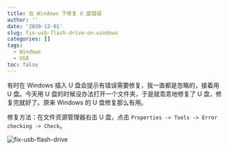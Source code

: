 ```yaml
---
title: 在 Windows 下修复 U 盘错误
author: ''
date: '2020-12-01'
slug: fix-usb-flash-drive-on-windows
categories: []
tags:
  - Windows
  - USB
toc: false
---
```


有时在 Windows 插入 U 盘会提示有错误需要修复，我一直都是忽略的，接着用 U 盘。今天用 U 盘的时候没办法打开一个文件夹，于是就乖乖地修复了 U 盘，修复完就好了。原来 Windows 的 U 盘修复那么有用。

修复方法：在文件资源管理器右击 U 盘，点击 `Properties -> Tools -> Error checking -> Check`。

![fix-usb-flash-drive](https://cdn.jsdelivr.net/gh/CyrusYip/blog-static/images/2020-12-01_fix-usb-flash-drive.png)